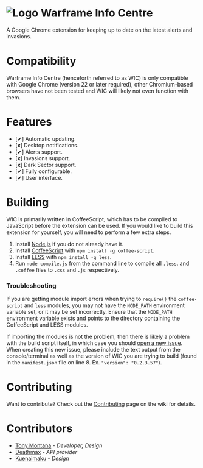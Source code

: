 ![Logo](https://raw.githubusercontent.com/Syke94/warframe-info-centre/master/Icons/Warframe.Medium.png) Warframe Info Centre
====================

A Google Chrome extension for keeping up to date on the latest alerts and invasions.

Compatibility
=============

Warframe Info Centre (henceforth referred to as WIC) is only compatible with Google Chrome (version 22 or later required), other Chromium-based browsers have not been tested and WIC will likely not even function with them.

Features
========

* [✔] Automatic updating.
* [**x**] Desktop notifications.
* [✔] Alerts support.
* [**x**] Invasions support.
* [**x**] Dark Sector support.
* [✔] Fully configurable.
* [✔] User interface.

Building
========

WIC is primarily written in CoffeeScript, which has to be compiled to JavaScript before the extension can be used. If you would like to build this extension for yourself, you will need to perform a few extra steps.

1. Install [Node.js](http://nodejs.org/) if you do not already have it.
2. Install [CoffeeScript](http://coffeescript.org/) with `npm install -g coffee-script`.
3. Install [LESS](http://lesscss.org/) with `npm install -g less`.
4. Run `node compile.js` from the command line to compile all `.less`. and `.coffee` files to `.css` and `.js` respectively.

### Troubleshooting

If you are getting module import errors when trying to `require()` the `coffee-script` and `less` modules, you may not have the `NODE_PATH` environment variable set, or it may be set incorrectly. Ensure that the `NODE_PATH` environment variable exists and points to the directory containing the CoffeeScript and LESS modules.

If importing the modules is not the problem, then there is likely a problem with the build script itself, in which case you should [open a new issue](https://github.com/Syke94/warframe-info-centre/issues). When creating this new issue, please include the text output from the console/terminal as well as the version of WIC you are trying to build (found in the `manifest.json` file on line 8. Ex. `"version": "0.2.3.57"`).

Contributing
============

Want to contribute? Check out the [Contributing](https://github.com/Syke94/warframe-info-centre/wiki/Contributing) page on the wiki for details.

Contributors
============

* [Tony Montana](https://github.com/Syke94) - *Developer, Design*
* [Deathmax](http://deathmax.com/) - *API provider*
* [Kuenaimaku](https://github.com/Kuenaimaku) - *Design*